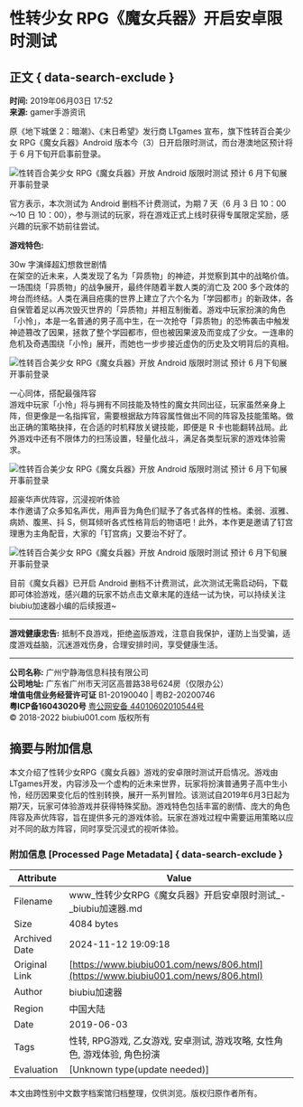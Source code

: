 # 性转少女 RPG《魔女兵器》开启安卓限时测试

## 正文 { data-search-exclude }


**时间:** 2019年06月03日 17:52  
**来源:** gamer手游资讯  

原《地下城堡 2：暗潮》、《末日希望》发行商 LTgames 宣布，旗下性转百合美少女 RPG《魔女兵器》Android 版本今（3）日开启限时测试，而台港澳地区预计将于 6 月下旬开启事前登录。

![性转百合美少女 RPG《魔女兵器》开放 Android 版限时测试 预计 6 月下旬展开事前登录](https://cdn.biubiu001.com/p/ping/14365/img/cddd0f7d640543168679a3fca568023b.jpg?x-oss-process=image/resize,w_1280/format,webp/quality,Q_90)

官方表示，本次测试为 Android 删档不计费测试，为期 7 天（6 月 3 日 10：00～10 日 10：00），参与测试的玩家，将在游戏正式上线时获得专属限定奖励，感兴趣的玩家不妨前往尝试。

**游戏特色:**

30w 字演绎超幻想救世剧情  
在架空的近未来，人类发现了名为「异质物」的神迹，并觉察到其中的战略价值。一场围绕「异质物」的战争展开，最终伴随着半数人类的消亡及 200 多个政体的垮台而终结。人类在满目疮痍的世界上建立了六个名为「学园都市」的新政体，各自保管着足以再次毁灭世界的「异质物」并相互制衡着。游戏中玩家扮演的角色「小怜」，本是一名普通的男子高中生，在一次抢夺「异质物」的恐怖袭击中触发神迹篡改了因果，拯救了整个学园都市，但也被因果波及而变成了少女。一连串的危机及奇遇围绕「小怜」展开，而她也一步步接近虚伪的历史及文明背后的真相。

![性转百合美少女 RPG《魔女兵器》开放 Android 版限时测试 预计 6 月下旬展开事前登录](https://cdn.biubiu001.com/p/ping/14365/img/61fc5f81ed6918150032e568ff33c26e.jpg?x-oss-process=image/resize,w_1280/format,webp/quality,Q_90)

一心同体，搭配最强阵容  
游戏中玩家「小怜」将与拥有不同技能及特性的魔女共同出征，玩家虽然亲身上阵，但更像是一名指挥官，需要根据敌方阵容属性做出不同的阵容及技能策略。做出正确的策略抉择，在合适的时机释放关键技能，即便是 R 卡也能翻转战局。此外游戏中还有不限体力的扫荡设置，轻量化战斗，满足各类型玩家的游戏体验需求。

![性转百合美少女 RPG《魔女兵器》开放 Android 版限时测试 预计 6 月下旬展开事前登录](https://cdn.biubiu001.com/p/ping/14365/img/e618cc993806b3a01c5cc760d2d64263.jpg?x-oss-process=image/resize,w_1280/format,webp/quality,Q_90)

超豪华声优阵容，沉浸视听体验  
本作邀请了众多知名声优，用声音为角色们赋予了各式各样的性格。柔弱、淑雅、病娇、腹黑、抖 S，侧耳倾听各式性格背后的物语吧！此外，本作更是邀请了钉宫理惠为主角配音，大家的「钉宫病」又要治不好了。

![性转百合美少女 RPG《魔女兵器》开放 Android 版限时测试 预计 6 月下旬展开事前登录](https://cdn.biubiu001.com/p/ping/14365/img/b2c0913fcf4f12280791aee33329f1b2.jpg?x-oss-process=image/resize,w_1280/format,webp/quality,Q_90)

目前《魔女兵器》已开启 Android 删档不计费测试，此次测试无需启动码，下载即可体验游戏，感兴趣的玩家不妨点击文章末尾的连结一试为快，可以持续关注biubiu加速器小编的后续报道~

--- 

**游戏健康忠告:** 抵制不良游戏，拒绝盗版游戏，注意自我保护，谨防上当受骗，适度游戏益脑，沉迷游戏伤身，合理安排时间，享受健康生活。

---

**公司名称:** 广州宁静海信息科技有限公司  
**公司地址:** 广东省广州市天河区高普路38号624房（仅限办公）  
**增值电信业务经营许可证** B1-20190040 | 粤B2-20200746  
**粤ICP备16043020号** [粤公网安备 44010602010544号](http://www.beian.gov.cn/portal/registerSystemInfo?recordcode=44010602010544)  
© 2018-2022 biubiu001.com 版权所有

## 摘要与附加信息

<!-- tcd_abstract -->
本文介绍了性转少女RPG《魔女兵器》游戏的安卓限时测试开启情况。游戏由LTgames开发，内容涉及一个虚构的近未来世界，玩家将扮演普通男子高中生小怜，经历因果变化后的性别转换，展开一系列冒险。该测试自2019年6月3日起为期7天，玩家可体验游戏并获得特殊奖励。游戏特色包括丰富的剧情、庞大的角色阵容及声优阵容，旨在提供多元的游戏体验。玩家在游戏过程中需要运用策略以应对不同的敌方阵容，同时享受沉浸式的视听体验。
<!-- tcd_abstract_end -->

### 附加信息 [Processed Page Metadata] { data-search-exclude }

| Attribute       | Value                                  |
|-----------------|----------------------------------------|
| Filename        | www_性转少女RPG《魔女兵器》开启安卓限时测试_-_biubiu加速器.md                             |
| Size            | 4084 bytes                           |
| Archived Date   | 2024-11-12 19:09:18                             |
| Original Link   | [https://www.biubiu001.com/news/806.html](https://www.biubiu001.com/news/806.html)                       |
| Author          | biubiu加速器                               |
| Region          | 中国大陆                               |
| Date            | 2019-06-03                                 |
| Tags            | 性转, RPG游戏, 乙女游戏, 安卓测试, 游戏攻略, 女性角色, 游戏体验, 角色扮演                                 |
| Evaluation            | [Unknown type(update needed)]                                 |
<!-- tcd_table_end -->

本文由跨性别中文数字档案馆归档整理，仅供浏览。版权归原作者所有。
